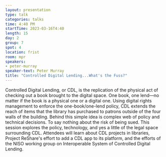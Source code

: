 ```yaml
---
layout: presentation
type: talk
categories: talks
time: 4:40 PM
startTime: 2023-03-16T4:40
length: 15
day: 2
group: 7
spot: 4
location: frist
room: mpr
speakers:
- peter-murray
speaker-text: Peter Murray
title: "Controlled Digital Lending...What's the Fuss?"
---
```

Controlled Digital Lending, or CDL, is the replication of the physical act of checking out a book brought to the digital space. One book, one lend—no matter if the book is a physical one or a digital one. Using digital rights management to enforce the one-book/one-lend policy, CDL extends the reach of items that the library has purchased to patrons outside of the four walls of the building.  Behind this simple idea is complex web of policy and technical decisions. To say nothing about the risk of being sued. This session explores the policy, technology, and yes a little of the legal space surrounding CDL. Attendees will learn about CDL projects in libraries, Project ReShare's effort to add a CDL app to its platform, and the efforts of the NISO working group on Interoperable System of Controlled Digital Lending.
